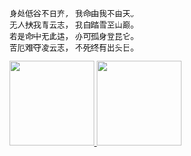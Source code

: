 <p>
  <div>身处低谷不自弃， 我命由我不由天。</div>
  <div>无人扶我青云志， 我自踏雪至山巅。</div>
  <div>若是命中无此运， 亦可孤身登昆仑。</div>
  <div>苦厄难夺凌云志， 不死终有出头日。</div>
</p>

<p float="left">
  <a href="https://github.com/anuraghazra/github-readme-stats">
    <img src="https://github-readme-stats.vercel.app/api?username=guobinqiu&count_private=true&show_icons=true" height="150" />
  </a>
  <a href="https://github.com/anuraghazra/github-readme-stats">
    <img src="https://github-readme-stats.vercel.app/api/top-langs/?username=guobinqiu&hide_progress=true&langs_count=10" height="150" />
  </a>
</p>
